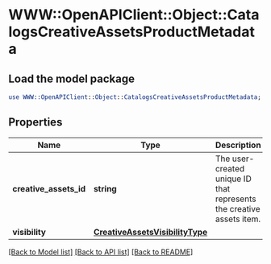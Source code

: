 # WWW::OpenAPIClient::Object::CatalogsCreativeAssetsProductMetadata

## Load the model package
```perl
use WWW::OpenAPIClient::Object::CatalogsCreativeAssetsProductMetadata;
```

## Properties
Name | Type | Description | Notes
------------ | ------------- | ------------- | -------------
**creative_assets_id** | **string** | The user-created unique ID that represents the creative assets item. | 
**visibility** | [**CreativeAssetsVisibilityType**](CreativeAssetsVisibilityType.md) |  | 

[[Back to Model list]](../README.md#documentation-for-models) [[Back to API list]](../README.md#documentation-for-api-endpoints) [[Back to README]](../README.md)


